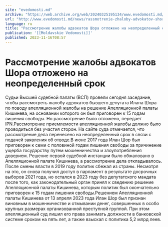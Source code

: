 ```yaml
---
site: "evedomosti.md"
archive: "https://web.archive.org/web/20240325195134/www.evedomosti.md/news/rassmotrenie-zhaloby-advokatov-shora-otlozheno-na-neopredele"
url: "http://www.evedomosti.md/news/rassmotrenie-zhaloby-advokatov-shora-otlozheno-na-neopredele"
language: ru
title: "Рассмотрение жалобы адвокатов Шора отложено на неопределенный срок"
publication: '[[Moldavskie Vedomosti]]'
published: 2023-11-16T08:57
---
```


# Рассмотрение жалобы адвокатов Шора отложено на неопределенный срок

Судьи Высшей судебной палаты (ВСП) провели сегодня заседание, чтобы рассмотреть жалобу адвокатов бывшего депутата Илана Шора по поводу апелляционной жалобы на решение Апелляционной палаты Кишинева, на основании которого он был приговорен к 15 годам лишения свободы. Но рассмотрение было отложено, передает IPN.Рассмотрение приемлемости апелляционной жалобы должно было проводиться без участия сторон. На сайте суда отмечается, что рассмотрение дела перенесено на неопределенный срок в связи с подачей заявления об отводе.В июне 2017 года Илан Шор был приговорен к семи с половиной годам лишения свободы за причинение ущерба государству путем мошенничества и злоупотребления доверием. Решение первой судебной инстанции было обжаловано в Апелляционной палате Кишинева, а рассмотрение дела откладывалось. После смены власти в 2019 году политик сбежал из страны. Несмотря на это, он снова получил доступ в парламент в результате досрочных выборов 2021 года, но остался в 2023 году без депутатского мандата после того, как законодательный орган принял к сведению решение Апелляционной палаты Кишинева, которым политик был окончательно приговорен к 15 годам лишения свободы.Решением Апелляционной палаты Кишинева от 13 апреля 2023 года Илан Шор был признан виновным в мошенничестве и отмывании денег, совершенных в особо крупных размерах организованной преступной группой. При этом апелляционный суд лишил его права занимать должности в банковской системе сроком на пять лет, а также взыскал с политика 5,2 млрд леев.